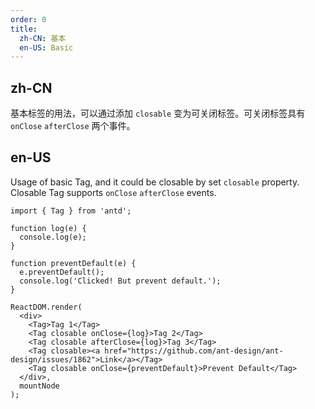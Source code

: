 ```yaml
---
order: 0
title:
  zh-CN: 基本
  en-US: Basic
---
```


## zh-CN

基本标签的用法，可以通过添加 `closable` 变为可关闭标签。可关闭标签具有 `onClose` `afterClose` 两个事件。

## en-US

Usage of basic Tag, and it could be closable by set `closable` property. Closable Tag supports `onClose` `afterClose` events.

````__react
import { Tag } from 'antd';

function log(e) {
  console.log(e);
}

function preventDefault(e) {
  e.preventDefault();
  console.log('Clicked! But prevent default.');
}

ReactDOM.render(
  <div>
    <Tag>Tag 1</Tag>
    <Tag closable onClose={log}>Tag 2</Tag>
    <Tag closable afterClose={log}>Tag 3</Tag>
    <Tag closable><a href="https://github.com/ant-design/ant-design/issues/1862">Link</a></Tag>
    <Tag closable onClose={preventDefault}>Prevent Default</Tag>
  </div>,
  mountNode
);
````
